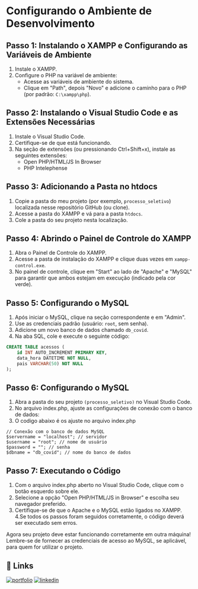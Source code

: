 # Configurando o Ambiente de Desenvolvimento

## Passo 1: Instalando o XAMPP e Configurando as Variáveis de Ambiente

1. Instale o XAMPP.
2. Configure o PHP na variável de ambiente:
   - Acesse as variáveis de ambiente do sistema.
   - Clique em "Path", depois "Novo" e adicione o caminho para o PHP (por padrão: `C:\xampp\php`).

## Passo 2: Instalando o Visual Studio Code e as Extensões Necessárias

1. Instale o Visual Studio Code.
2. Certifique-se de que está funcionando.
3. Na seção de extensões (ou pressionando Ctrl+Shift+x), instale as seguintes extensões:
   - Open PHP/HTML/JS In Browser
   - PHP Intelephense

## Passo 3: Adicionando a Pasta no htdocs

1. Copie a pasta do meu projeto (por exemplo, `processo_seletivo`) localizada nesse repositório GitHub (ou clone).
2. Acesse a pasta do XAMPP e vá para a pasta `htdocs`.
3. Cole a pasta do seu projeto nesta localização.

## Passo 4: Abrindo o Painel de Controle do XAMPP

1. Abra o Painel de Controle do XAMPP.
2. Acesse a pasta de instalação do XAMPP e clique duas vezes em `xampp-control.exe`.
3. No painel de controle, clique em "Start" ao lado de "Apache" e "MySQL" para garantir que ambos estejam em execução (indicado pela cor verde).

## Passo 5: Configurando o MySQL

1. Após iniciar o MySQL, clique na seção correspondente e em "Admin".
2. Use as credenciais padrão (usuário: `root`, sem senha).
3. Adicione um novo banco de dados chamado `db_covid`.
4. Na aba SQL, cole e execute o seguinte código:

```sql
CREATE TABLE acessos (
    id INT AUTO_INCREMENT PRIMARY KEY,
    data_hora DATETIME NOT NULL,
    pais VARCHAR(50) NOT NULL
);
```
## Passo 6: Configurando o MySQL

1. Abra a pasta do seu projeto `(processo_seletivo)` no Visual Studio Code.
2. No arquivo index.php, ajuste as configurações de conexão com o banco de dados:
3. O codigo abaixo é os ajuste no arquivo index.php
```
// Conexão com o banco de dados MySQL
$servername = "localhost"; // servidor
$username = "root"; // nome de usuário
$password = ""; // senha
$dbname = "db_covid"; // nome do banco de dados
```
## Passo 7: Executando o Código

1. Com o arquivo index.php aberto no Visual Studio Code, clique com o botão esquerdo sobre ele.
2. Selecione a opção "Open PHP/HTML/JS in Browser" e escolha seu navegador preferido.
3. Certifique-se de que o Apache e o MySQL estão ligados no XAMPP.
4.Se todos os passos foram seguidos corretamente, o código deverá ser executado sem erros.

Agora seu projeto deve estar funcionando corretamente em outra máquina! Lembre-se de fornecer as credenciais de acesso ao MySQL, se aplicável, para quem for utilizar o projeto.

## 🔗 Links
[![portfolio](https://img.shields.io/badge/my_portfolio-000?style=for-the-badge&logo=ko-fi&logoColor=white)](portiforio-two.vercel.app)
[![linkedin](https://img.shields.io/badge/linkedin-0A66C2?style=for-the-badge&logo=linkedin&logoColor=white)](linkedin.com/in/evelyn-galhardo/)
